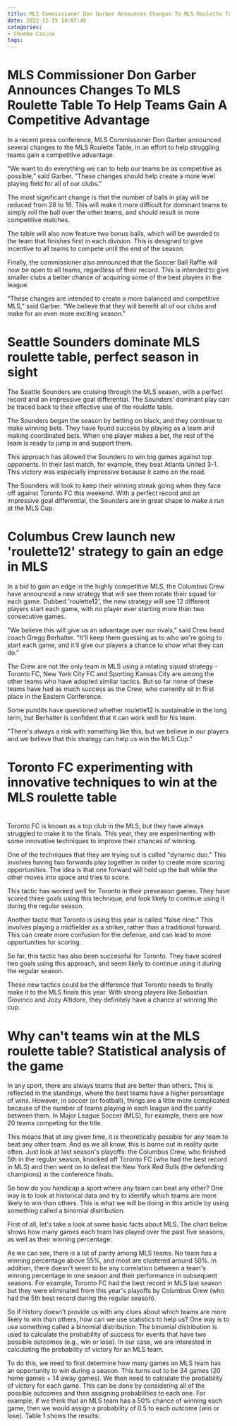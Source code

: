 ```yaml
---
title: MLS Commissioner Don Garber Announces Changes To MLS Roulette Table To Help Teams Gain A Competitive Advantage
date: 2022-12-15 14:07:45
categories:
- Chumba Casino
tags:
---
```



#  MLS Commissioner Don Garber Announces Changes To MLS Roulette Table To Help Teams Gain A Competitive Advantage

In a recent press conference, MLS Commissioner Don Garber announced several changes to the MLS Roulette Table, in an effort to help struggling teams gain a competitive advantage.

“We want to do everything we can to help our teams be as competitive as possible,” said Garber. “These changes should help create a more level playing field for all of our clubs.”

The most significant change is that the number of balls in play will be reduced from 28 to 18. This will make it more difficult for dominant teams to simply roll the ball over the other teams, and should result in more competitive matches.

The table will also now feature two bonus balls, which will be awarded to the team that finishes first in each division. This is designed to give incentive to all teams to compete until the end of the season.

Finally, the commissioner also announced that the Soccer Ball Raffle will now be open to all teams, regardless of their record. This is intended to give smaller clubs a better chance of acquiring some of the best players in the league.

“These changes are intended to create a more balanced and competitive MLS,” said Garber. “We believe that they will benefit all of our clubs and make for an even more exciting season."

#  Seattle Sounders dominate MLS roulette table, perfect season in sight

The Seattle Sounders are cruising through the MLS season, with a perfect record and an impressive goal differential. The Sounders’ dominant play can be traced back to their effective use of the roulette table.

The Sounders began the season by betting on black, and they continue to make winning bets. They have found success by playing as a team and making coordinated bets. When one player makes a bet, the rest of the team is ready to jump in and support them.

This approach has allowed the Sounders to win big games against top opponents. In their last match, for example, they beat Atlanta United 3-1. This victory was especially impressive because it came on the road.

The Sounders will look to keep their winning streak going when they face off against Toronto FC this weekend. With a perfect record and an impressive goal differential, the Sounders are in great shape to make a run at the MLS Cup.

#  Columbus Crew launch new 'roulette12' strategy to gain an edge in MLS

In a bid to gain an edge in the highly competitive MLS, the Columbus Crew have announced a new strategy that will see them rotate their squad for each game. Dubbed 'roulette12', the new strategy will see 12 different players start each game, with no player ever starting more than two consecutive games.

"We believe this will give us an advantage over our rivals," said Crew head coach Gregg Berhalter. "It'll keep them guessing as to who we're going to start each game, and it'll give our players a chance to show what they can do."

The Crew are not the only team in MLS using a rotating squad strategy - Toronto FC, New York City FC and Sporting Kansas City are among the other teams who have adopted similar tactics. But so far none of these teams have had as much success as the Crew, who currently sit in first place in the Eastern Conference.

Some pundits have questioned whether roulette12 is sustainable in the long term, but Berhalter is confident that it can work well for his team.

"There's always a risk with something like this, but we believe in our players and we believe that this strategy can help us win the MLS Cup."

#  Toronto FC experimenting with innovative techniques to win at the MLS roulette table

#

Toronto FC is known as a top club in the MLS, but they have always struggled to make it to the finals. This year, they are experimenting with some innovative techniques to improve their chances of winning.

One of the techniques that they are trying out is called "dynamic duo." This involves having two forwards play together in order to create more scoring opportunities. The idea is that one forward will hold up the ball while the other moves into space and tries to score.

This tactic has worked well for Toronto in their preseason games. They have scored three goals using this technique, and look likely to continue using it during the regular season.

Another tactic that Toronto is using this year is called "false nine." This involves playing a midfielder as a striker, rather than a traditional forward. This can create more confusion for the defense, and can lead to more opportunities for scoring.

So far, this tactic has also been successful for Toronto. They have scored two goals using this approach, and seem likely to continue using it during the regular season.

These new tactics could be the difference that Toronto needs to finally make it to the MLS finals this year. With strong players like Sebastian Giovinco and Jozy Altidore, they definitely have a chance at winning the cup.

#  Why can't teams win at the MLS roulette table? Statistical analysis of the game

In any sport, there are always teams that are better than others. This is reflected in the standings, where the best teams have a higher percentage of wins. However, in soccer (or football), things are a little more complicated because of the number of teams playing in each league and the parity between them. In Major League Soccer (MLS), for example, there are now 20 teams competing for the title.

This means that at any given time, it is theoretically possible for any team to beat any other team. And as we all know, this is borne out in reality quite often. Just look at last season's playoffs: the Columbus Crew, who finished 5th in the regular season, knocked off Toronto FC (who had the best record in MLS) and then went on to defeat the New York Red Bulls (the defending champions) in the conference finals.

So how do you handicap a sport where any team can beat any other? One way is to look at historical data and try to identify which teams are more likely to win than others. This is what we will be doing in this article by using something called a binomial distribution.

First of all, let's take a look at some basic facts about MLS. The chart below shows how many games each team has played over the past five seasons, as well as their winning percentage:

As we can see, there is a lot of parity among MLS teams. No team has a winning percentage above 55%, and most are clustered around 50%. In addition, there doesn't seem to be any correlation between a team's winning percentage in one season and their performance in subsequent seasons. For example, Toronto FC had the best record in MLS last season but they were eliminated from this year's playoffs by Columbus Crew (who had the 5th best record during the regular season).

So if history doesn't provide us with any clues about which teams are more likely to win than others, how can we use statistics to help us? One way is to use something called a binomial distribution. The binomial distribution is used to calculate the probability of success for events that have two possible outcomes (e.g., win or lose). In our case, we are interested in calculating the probability of victory for an MLS team.

To do this, we need to first determine how many games an MLS team has an opportunity to win during a season. This turns out to be 34 games (20 home games + 14 away games). We then need to calculate the probability of victory for each game. This can be done by considering all of the possible outcomes and then assigning probabilities to each one. For example, if we think that an MLS team has a 50% chance of winning each game, then we would assign a probability of 0.5 to each outcome (win or lose). Table 1 shows the results: